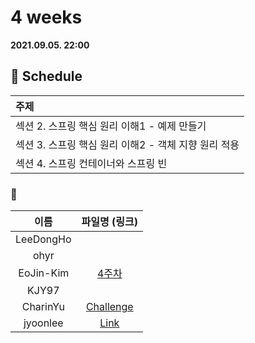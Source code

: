 # 4 weeks 
**2021.09.05. 22:00**

## :calendar: Schedule
|주제|
|:--|
|섹션 2. 스프링 핵심 원리 이해1 - 예제 만들기|
|섹션 3. 스프링 핵심 원리 이해2 - 객체 지향 원리 적용|
|섹션 4. 스프링 컨테이너와 스프링 빈|

### :speech_balloon:
|이름|파일명 (링크)|
|:--:|:--:|
|LeeDongHo||
|ohyr||
|EoJin-Kim|[4주차](스프링%204주차.pptx)|
|KJY97||
|CharinYu|[Challenge](chaerin_210905_spring_week_4.pdf)|
|jyoonlee|[Link](스터디_4주차(2021.09.05)_jaeyoon.pdf)|

